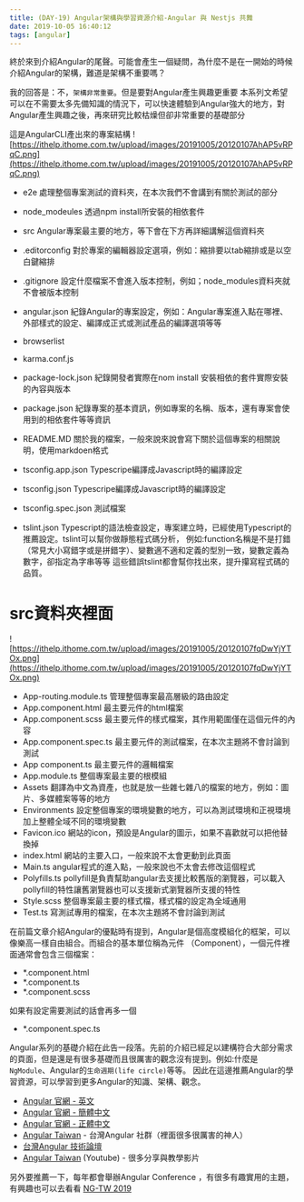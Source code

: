 ```yaml
---
title: (DAY-19) Angular架構與學習資源介紹-Angular 與 Nestjs 共舞
date: 2019-10-05 16:40:12
tags: [angular]
---
```

終於來到介紹Angular的尾聲。可能會產生一個疑問，為什麼不是在一開始的時候介紹Angular的架構，難道是架構不重要嗎？

我的回答是：不，`架構非常重要`。但是要對Angular產生興趣更重要
本系列文希望可以在不需要太多先備知識的情況下，可以快速體驗到Angular強大的地方，對Angular產生興趣之後，再來研究比較枯燥但卻非常重要的基礎部分

這是AngularCLI產出來的專案結構
![https://ithelp.ithome.com.tw/upload/images/20191005/20120107AhAP5vRPqC.png](https://ithelp.ithome.com.tw/upload/images/20191005/20120107AhAP5vRPqC.png)

- e2e
處理整個專案測試的資料夾，在本次我們不會講到有關於測試的部分
- node_modeules
透過npm install所安裝的相依套件
- src
Angular專案最主要的地方，等下會在下方再詳細講解這個資料夾
- .editorconfig
對於專案的編輯器設定選項，例如：縮排要以tab縮排或是以空白鍵縮排
- .gitignore
設定什麼檔案不會進入版本控制，例如；node_modules資料夾就不會被版本控制
- angular.json
紀錄Angular的專案設定，例如：Angular專案進入點在哪裡、外部樣式的設定、編譯成正式或測試產品的編譯選項等等
- browserlist

- karma.conf.js

- package-lock.json
紀錄開發者實際在nom install 安裝相依的套件實際安裝的內容與版本
- package.json
紀錄專案的基本資訊，例如專案的名稱、版本，還有專案會使用到的相依套件等等資訊
- README.MD
關於我的檔案，一般來說來說會寫下關於這個專案的相關說明，使用markdoen格式
- tsconfig.app.json
Typescripe編譯成Javascript時的編譯設定
- tsconfig.json
Typescripe編譯成Javascript時的編譯設定
- tsconfig.spec.json
測試檔案
- tslint.json
Typescript的語法檢查設定，專案建立時，已經使用Typescript的推薦設定。tslint可以幫你做靜態程式碼分析，
例如:function名稱是不是打錯（常見大小寫錯字或是拼錯字）、變數適不適和定義的型別一致，變數定義為數字，卻指定為字串等等
這些錯誤tslint都會幫你找出來，提升攥寫程式碼的品質。

# src資料夾裡面
![https://ithelp.ithome.com.tw/upload/images/20191005/20120107fqDwYjYTOx.png](https://ithelp.ithome.com.tw/upload/images/20191005/20120107fqDwYjYTOx.png)

- App-routing.module.ts
管理整個專案最高層級的路由設定
- App.component.html
最主要元件的html檔案
- App.component.scss
最主要元件的樣式檔案，其作用範圍僅在這個元件的內容
- App.component.spec.ts
最主要元件的測試檔案，在本次主題將不會討論到測試
- App component.ts
最主要元件的邏輯檔案
- App.module.ts
整個專案最主要的根模組
- Assets
翻譯為中文為資產，也就是放一些雜七雜八的檔案的地方，例如：圖片、多媒體案等等的地方
- Environments
設定整個專案的環境變數的地方，可以為測試環境和正視環境加上整體全域不同的環境變數
- Favicon.ico
網站的icon，預設是Angular的圖示，如果不喜歡就可以把他替換掉
- index.html
網站的主要入口，一般來說不太會更動到此頁面
- Main.ts
angular程式的進入點，一般來說也不太會去修改這個程式
- Polyfills.ts
pollyfill是負責幫助angular去支援比較舊版的瀏覽器，可以載入pollyfill的特性讓舊瀏覽器也可以支援新式瀏覽器所支援的特性
- Style.scss
整個專案最主要的樣式檔，樣式檔的設定為全域通用
- Test.ts
寫測試專用的檔案，在本次主題將不會討論到測試

在前篇文章介紹Angular的優點時有提到，Angular是個高度模組化的框架，可以像樂高一樣自由組合。而組合的基本單位稱為元件 （Component），一個元件裡面通常會包含三個檔案：
- *.component.html
- *.component.ts
- *.component.scss

如果有設定需要測試的話會再多一個
- *.component.spec.ts

Angular系列的基礎介紹在此告一段落。先前的介紹已經足以建構符合大部分需求的頁面，但是還是有很多基礎而且很厲害的觀念沒有提到。例如:什麼是`NgModule`、Angular的`生命週期(life circle)`等等。
因此在這邊推薦Angular的學習資源，可以學習到更多Angular的知識、架構、觀念。
* [Angular 官網 -  英文](https://angular.io/)
* [Angular 官網 -  簡體中文](https://angular.cn/)
* [Angular 官網 -  正體中文](https://angular.tw/)
* [Angular Taiwan](https://www.facebook.com/groups/augularjs.tw/) - 台灣Angular 社群（裡面很多很厲害的神人）
* [台灣Angular 技術論壇](https://forum.angular.tw)
* [Angular Taiwan](https://www.youtube.com/channel/UCIawWId4sXgkVZ_mCF25qGw) (Youtube) - 很多分享與教學影片 

另外要推薦一下，每年都會舉辦Angular Conference ，有很多有趣實用的主題，有興趣也可以去看看
[NG-TW 2019](https://www.accupass.com/go/ngtw2019)
